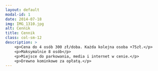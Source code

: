 ```yaml
---
layout: default
modal-id: 1
date: 2014-07-18
img: IMG_1310.jpg
alt: Cennik
title: Cennik
class: col-sm-12
description: >
    <p>Cena do 4 osób 300 zł/doba. Każda kolejna osoba +75zł.</p> 
    <p>Maksymalnie 8 osób</p>
    <p>Miejsce do parkowania, media i internet w cenie.</p>
    <p>Drewno kominkowe za opłatą.</p>
---
```

